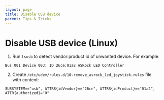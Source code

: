 ```yaml
---
layout: page
title: Disable USB device
parent: Tips & Tricks
---
```


# Disable USB device (Linux)

1. Run `lsusb` to detect vendor:product id of unwanted device. For example:

```
Bus 001 Device 003: ID 26ce:01a2 ASRock LED Controller
```

2. Create `/etc/udev/rules.d/10-remove_asrock_led_joystick.rules` file with content:

```
SUBSYSTEM=="usb", ATTRS{idVendor}=="26ce", ATTRS{idProduct}=="01a2", ATTR{authorized}="0"
```
